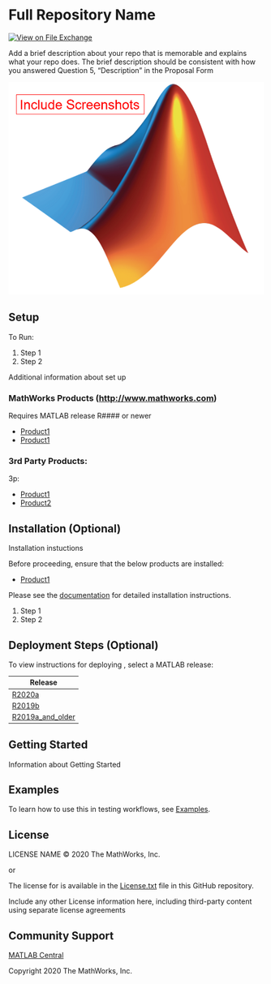 # Full Repository Name <!-- This is the "Title of the contribution" that was approved during the Community Contribution Review Process --> 


[![View <File Exchange Title> on File Exchange](https://www.mathworks.com/matlabcentral/images/matlab-file-exchange.svg)](https://www.mathworks.com/matlabcentral/fileexchange/####-file-exchange-title)  <!-- Add this icon to the README if this repo also appears on File Exchange via the "Connect to GitHub" feature --> 


Add a brief description about your repo that is memorable and explains what your repo does.  The brief description should be consistent with how you answered Question 5, “Description” in the Proposal Form

<!--- If your project includes a visualation or any images or an App please include a screenshot in this README --->

![screenshot](screenshot.png)

## Setup 
To Run:
1. Step 1
2. Step 2

Additional information about set up

### MathWorks Products (http://www.mathworks.com)

Requires MATLAB release R#### or newer
- [Product1](https://url-to-product1)
- [Product1](https://url-to-product1)

### 3rd Party Products:
3p:
- [Product1](https://url-to-product1)
- [Product2](https://url-to-product2)


## Installation (Optional)
Installation instuctions

Before proceeding, ensure that the below products are installed:  
* [Product1](https://url-to-product1) 


Please see the [documentation](Documentation/) for detailed installation instructions. 
<!--- Make sure you have a Documentation folder if you follow this template.  You can choose your own formatting such as linking directly to an Installation document [documentation](Documentation/Installation.md) --->

1. Step 1
2. Step 2

## Deployment Steps (Optional) 

To view instructions for deploying <insert repo name>, select a MATLAB release: 
<!--- This is for Repos that utillize Releases in GitHub --->

| Release |
| ------- |
| [R2020a](releases/R2020a/README.md) |
| [R2019b](releases/R2019b/README.md) |
| [R2019a\_and\_older](releases/R2019a_and_older/README.md) |

## Getting Started 
Information about Getting Started
<!--- List or link to any relevent Documentation to help the user Get Started --->


## Examples
To learn how to use this in testing workflows, see [Examples](/Examples/). 
<!--- Make sure you have the repo set up correctly if you are to follow this formatting --->

## License
<!--- Make sure you have a License.txt within your Repo --->
LICENSE NAME © 2020 The MathWorks, Inc.

or

The license for <insert repo name> is available in the [License.txt](License.txt) file in this GitHub repository.


Include any other License information here, including third-party content using separate license agreements 


## Community Support
[MATLAB Central](https://www.mathworks.com/matlabcentral)


Copyright 2020 The MathWorks, Inc.


<!--- Do not forget to the add the SECURITY.md to this repo --->
<!--- Add Topics #Topics to your Repo such as #MATLAB  --->





<!--- This is my comment --->











<!-- Include any Trademarks if this is the first time mentioning trademarked products (For Example:  MATLAB&reg; Simulink&reg; Trademark&trade; Simulink Test&#8482;) --> 

